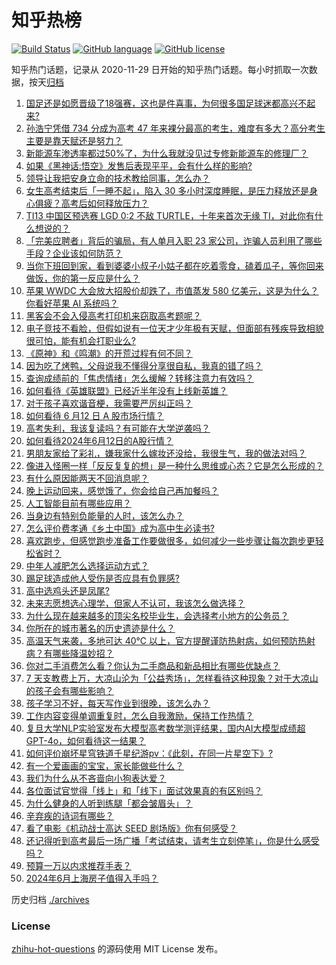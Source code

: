 # 知乎热榜
[![Build Status](https://github.com/ToWeLong/zhihu-hot-questions/workflows/CI/badge.svg)](https://github.com/ToWeLong/zhihu-hot-questions/actions)
[![GitHub language](https://img.shields.io/badge/language-golang-orange.svg)](https://golang.org/)
[![GitHub license](https://img.shields.io/github/license/ToWeLong/zhihu-hot-questions)](https://github.com/ToWeLong/zhihu-hot-questions/blob/main/LICENSE)

知乎热门话题，记录从 2020-11-29 日开始的知乎热门话题。每小时抓取一次数据，按天[归档](./archives)

<!-- BEGIN -->

1. [国足还是如愿晋级了18强赛，这也是件喜事，为何很多国足球迷都高兴不起来?](https://www.zhihu.com/question/658670234)
1. [孙浩宁凭借 734 分成为高考 47 年来裸分最高的考生，难度有多大？高分考生主要是靠天赋还是努力？](https://www.zhihu.com/question/658564066)
1. [新能源车渗透率都过50%了，为什么我就没见过专修新能源车的修理厂？](https://www.zhihu.com/question/654140946)
1. [如果《黑神话:悟空》发售后表现平平，会有什么样的影响?](https://www.zhihu.com/question/658075932)
1. [领导让我把安身立命的技术教给同事，怎么办？](https://www.zhihu.com/question/658654234)
1. [女生高考结束后「一睡不起」，陷入 30 多小时深度睡眠，是压力释放还是身心俱疲？高考后如何释放压力？](https://www.zhihu.com/question/658705122)
1. [TI13 中国区预选赛 LGD 0:2 不敌 TURTLE，十年来首次无缘 TI，对此你有什么想说的？](https://www.zhihu.com/question/658719295)
1. [「完美应聘者」背后的骗局，有人单月入职 23 家公司，诈骗人员利用了哪些手段？企业该如何防范？](https://www.zhihu.com/question/658702177)
1. [当你下班回到家，看到婆婆小叔子小姑子都在吃着零食，磕着瓜子，等你回来做饭，你的第一反应是什么？](https://www.zhihu.com/question/658468327)
1. [苹果 WWDC 大会放大招股价却跌了，市值蒸发 580 亿美元，这是为什么？你看好苹果 AI 系统吗？](https://www.zhihu.com/question/658632987)
1. [黑客会不会入侵高考打印机来窃取高考题呢？](https://www.zhihu.com/question/657166296)
1. [电子竞技不看脸，但假如说有一位天才少年极有天赋，但面部有残疾导致相貌很可怕，能有机会打职业么?](https://www.zhihu.com/question/657595392)
1. [《原神》和《鸣潮》的开荒过程有何不同？](https://www.zhihu.com/question/658221274)
1. [因为吃了烤鸭，父母说我不懂得分享很自私，我真的错了吗？](https://www.zhihu.com/question/657171933)
1. [查询成绩前的「焦虑情绪」怎么缓解？转移注意力有效吗？](https://www.zhihu.com/question/658169329)
1. [如何看待《英雄联盟》已经近半年没有上线新英雄？](https://www.zhihu.com/question/657926473)
1. [对于孩子喜欢谐音梗，我需要严厉纠正吗？](https://www.zhihu.com/question/658137253)
1. [如何看待 6 月12 日 A 股市场行情？](https://www.zhihu.com/question/658701221)
1. [高考失利，我该复读吗？有可能在大学逆袭吗？](https://www.zhihu.com/question/658176435)
1. [如何看待2024年6月12日的A股行情？](https://www.zhihu.com/question/658713394)
1. [男朋友家给了彩礼，嫌我家什么嫁妆还没给，我很生气，我的做法对吗？](https://www.zhihu.com/question/657482588)
1. [像进入怪圈一样「反反复复的想」是一种什么思维或心态？它是怎么形成的？](https://www.zhihu.com/question/658368065)
1. [有什么原因能两天不回消息呢？](https://www.zhihu.com/question/658574129)
1. [晚上运动回来，感觉饿了，你会给自己再加餐吗？](https://www.zhihu.com/question/657786295)
1. [人工智能目前有哪些应用？](https://www.zhihu.com/question/400057041)
1. [当身边有特别负能量的人时，该怎么办？](https://www.zhihu.com/question/658412387)
1. [怎么评价费孝通《乡土中国》成为高中生必读书?](https://www.zhihu.com/question/644230784)
1. [喜欢跑步，但感觉跑步准备工作要做很多，如何减少一些步骤让每次跑步更轻松省时？](https://www.zhihu.com/question/658422549)
1. [中年人减肥怎么选择运动方式？](https://www.zhihu.com/question/657724799)
1. [踢足球造成他人受伤是否应具有负罪感?](https://www.zhihu.com/question/654111595)
1. [高中选鸡头还是凤尾?](https://www.zhihu.com/question/657221636)
1. [未来志愿想选心理学，但家人不认可，我该怎么做选择？](https://www.zhihu.com/question/658469661)
1. [为什么现在越来越多的顶尖名校毕业生，会选择考小地方的公务员？](https://www.zhihu.com/question/658171103)
1. [你所在的城市著名的历史遗迹是什么？](https://www.zhihu.com/question/384502182)
1. [高温天气来袭，多地可达 40℃ 以上，官方提醒谨防热射病，如何预防热射病？有哪些降温妙招？](https://www.zhihu.com/question/658636066)
1. [你对二手消费怎么看？你认为二手商品和新品相比有哪些优缺点？](https://www.zhihu.com/question/657588418)
1. [7 天支教费上万，大凉山沦为「公益秀场」，怎样看待这种现象？对于大凉山的孩子会有哪些影响？](https://www.zhihu.com/question/658661500)
1. [孩子学习不好，每天写作业到很晚，该怎么办？](https://www.zhihu.com/question/658092556)
1. [工作内容变得单调重复时，怎么自我激励，保持工作热情？](https://www.zhihu.com/question/657937582)
1. [复旦大学NLP实验室发布大模型高考数学测评结果，国内AI大模型成绩超GPT-4o，如何看待这一结果？](https://www.zhihu.com/question/658712554)
1. [如何评价崩坏星穹铁道千星纪游pv：《此刻，在同一片星空下》?](https://www.zhihu.com/question/658624382)
1. [有一个爱画画的宝宝，家长能做些什么？](https://www.zhihu.com/question/657858582)
1. [我们为什么从不吝啬向小狗表达爱？](https://www.zhihu.com/question/657777019)
1. [各位面试官觉得「线上」和「线下」面试效果真的有区别吗？](https://www.zhihu.com/question/657960041)
1. [为什么健身的人听到练腿「都会皱眉头」？](https://www.zhihu.com/question/657276794)
1. [辛弃疾的诗词有哪些？](https://www.zhihu.com/question/653141739)
1. [看了电影《机动战士高达 SEED 剧场版》你有何感受？](https://www.zhihu.com/question/561404925)
1. [还记得听到高考最后一场广播「考试结束，请考生立刻停笔」，你是什么感受吗？](https://www.zhihu.com/question/656586275)
1. [预算一万以内求推荐手表？](https://www.zhihu.com/question/656191861)
1. [2024年6月上海房子值得入手吗？](https://www.zhihu.com/question/657437969)

<!-- END -->

历史归档 [./archives](./archives)


### License
[zhihu-hot-questions](https://github.com/towelong/zhihu-hot-questions) 的源码使用 MIT License 发布。
